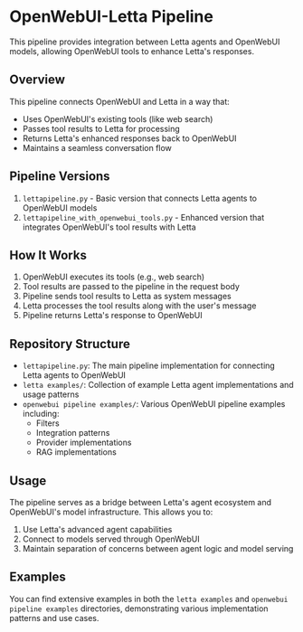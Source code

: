 # OpenWebUI-Letta Pipeline

This pipeline provides integration between Letta agents and OpenWebUI models, allowing OpenWebUI tools to enhance Letta's responses.

## Overview

This pipeline connects OpenWebUI and Letta in a way that:
- Uses OpenWebUI's existing tools (like web search)
- Passes tool results to Letta for processing
- Returns Letta's enhanced responses back to OpenWebUI
- Maintains a seamless conversation flow

## Pipeline Versions

1. `lettapipeline.py` - Basic version that connects Letta agents to OpenWebUI models
2. `lettapipeline_with_openwebui_tools.py` - Enhanced version that integrates OpenWebUI's tool results with Letta

## How It Works

1. OpenWebUI executes its tools (e.g., web search)
2. Tool results are passed to the pipeline in the request body
3. Pipeline sends tool results to Letta as system messages
4. Letta processes the tool results along with the user's message
5. Pipeline returns Letta's response to OpenWebUI

## Repository Structure

- `lettapipeline.py`: The main pipeline implementation for connecting Letta agents to OpenWebUI
- `letta examples/`: Collection of example Letta agent implementations and usage patterns
- `openwebui pipeline examples/`: Various OpenWebUI pipeline examples including:
  - Filters
  - Integration patterns
  - Provider implementations
  - RAG implementations

## Usage

The pipeline serves as a bridge between Letta's agent ecosystem and OpenWebUI's model infrastructure. This allows you to:
1. Use Letta's advanced agent capabilities
2. Connect to models served through OpenWebUI
3. Maintain separation of concerns between agent logic and model serving

## Examples

You can find extensive examples in both the `letta examples` and `openwebui pipeline examples` directories, demonstrating various implementation patterns and use cases.